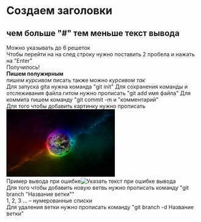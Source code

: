 # Создаем заголовки
## чем больше "#" тем меньше текст вывода    
Можно указывать до 6 решеток  
Чтобы перейти на на след строку нужно поставить 2 пробела и нажать на "Enter"  
Получилось!  
**Пишем полужирным**  
*пишем курсивом*  писать также можно _курсивом так_  
Для запуска gita нужна команда "git init"
Для сохранения команды и отслеживания файла гитом нужно прописать "git add имя файла"
Для коммита пишем команду "git commit -m и "комментарий"  
Для того чтобы добавить картинку нужно прописать 
![Указать текст при ошибке вывода](Check.jpg)  
Пример вывода при ошибке![Указать текст при ошибке вывода](Check2.jpg)  
Для того чтобы добавить новую ветвь нужно прописать команду "git branch "Название ветки""  
1, 2, 3 … – нумерованные списки  
Для удаления ветки нужно прописать команду "git branch -d Название ветки" 
